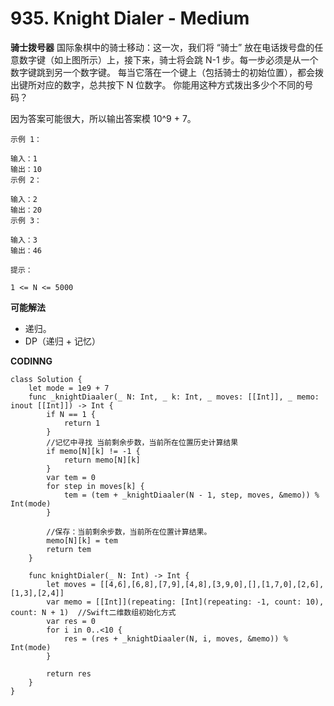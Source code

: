 # 935. Knight Dialer - Medium
**骑士拨号器**
国际象棋中的骑士移动：这一次，我们将 “骑士” 放在电话拨号盘的任意数字键（如上图所示）上，接下来，骑士将会跳 N-1 步。每一步必须是从一个数字键跳到另一个数字键。
每当它落在一个键上（包括骑士的初始位置），都会拨出键所对应的数字，总共按下 N 位数字。
你能用这种方式拨出多少个不同的号码？

因为答案可能很大，所以输出答案模 10^9 + 7。

```
示例 1：

输入：1
输出：10
示例 2：

输入：2
输出：20
示例 3：

输入：3
输出：46

提示：

1 <= N <= 5000
```

**可能解法**

- 递归。
- DP（递归 + 记忆）

**CODINNG**

```
class Solution {
    let mode = 1e9 + 7
    func _knightDiaaler(_ N: Int, _ k: Int, _ moves: [[Int]], _ memo: inout [[Int]]) -> Int {
        if N == 1 {
            return 1
        }
        //记忆中寻找 当前剩余步数，当前所在位置历史计算结果
        if memo[N][k] != -1 {
            return memo[N][k]
        }
        var tem = 0
        for step in moves[k] {
            tem = (tem + _knightDiaaler(N - 1, step, moves, &memo)) % Int(mode)
        }

        //保存：当前剩余步数，当前所在位置计算结果。
        memo[N][k] = tem
        return tem
    }

    func knightDialer(_ N: Int) -> Int {
        let moves = [[4,6],[6,8],[7,9],[4,8],[3,9,0],[],[1,7,0],[2,6],[1,3],[2,4]]
        var memo = [[Int]](repeating: [Int](repeating: -1, count: 10), count: N + 1)  //Swift二维数组初始化方式
        var res = 0
        for i in 0..<10 {
            res = (res + _knightDiaaler(N, i, moves, &memo)) % Int(mode)
        }

        return res
    }
}

```
